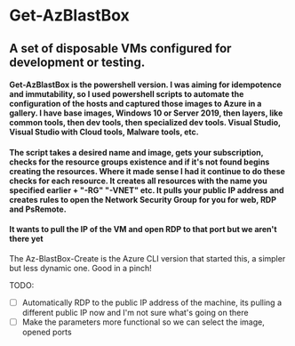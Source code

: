# Get-AzBlastBox

## A set of disposable VMs configured for development or testing. 


#### Get-AzBlastBox is the powershell version. I was aiming for idempotence and immutability, so I used powershell scripts to automate the configuration of the hosts and captured those images to Azure in a gallery. I have base images, Windows 10 or Server 2019, then layers, like common tools, then dev tools, then specialized dev tools. Visual Studio, Visual Studio with Cloud tools, Malware tools, etc.

#### The script takes a desired name and image, gets your subscription, checks for the resource groups existence and if it's not found begins creating the resources. Where it made sense I had it continue to do these checks for each resource.  It creates all resources with the name you specified earlier + "-RG" "-VNET" etc. It pulls your public IP address and creates rules to open the Network Security Group for you for web, RDP and PsRemote. 

#### It wants to pull the IP of the VM and open RDP to that port but we aren't there yet

The Az-BlastBox-Create is the Azure CLI version that started this, a simpler but less dynamic one. Good in a pinch!

TODO:
- [ ] Automatically RDP to the public IP address of the machine, its pulling a different public IP now and I'm not sure what's going on there
- [ ] Make the parameters more functional so we can select the image, opened ports
